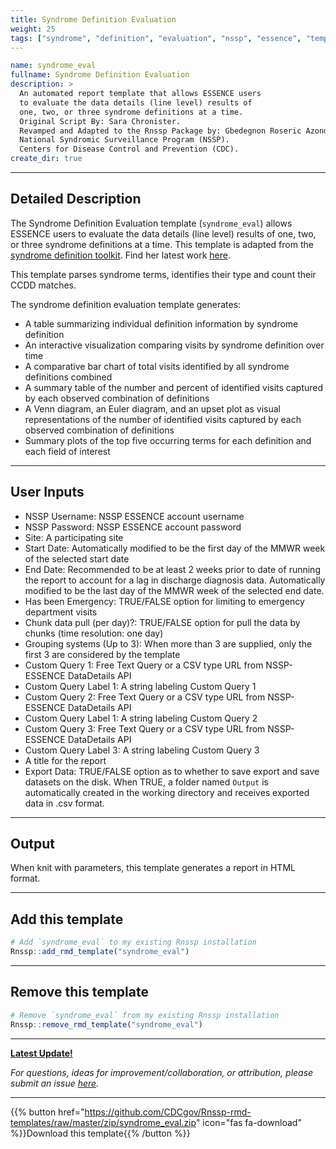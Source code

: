 ```yaml
---
title: Syndrome Definition Evaluation
weight: 25
tags: ["syndrome", "definition", "evaluation", "nssp", "essence", "template", "demo"] 
---
```


```yaml
name: syndrome_eval
fullname: Syndrome Definition Evaluation
description: >
  An automated report template that allows ESSENCE users 
  to evaluate the data details (line level) results of 
  one, two, or three syndrome definitions at a time. 
  Original Script By: Sara Chronister. 
  Revamped and Adapted to the Rnssp Package by: Gbedegnon Roseric Azondekon. 
  National Syndromic Surveillance Program (NSSP). 
  Centers for Disease Control and Prevention (CDC).
create_dir: true
```
---
## Detailed Description

The Syndrome Definition Evaluation template (`syndrome_eval`) allows ESSENCE users to evaluate the data details (line level) results of one, two, or three syndrome definitions at a time. This template is adapted from the [syndrome definition toolkit](https://github.com/sara-chronister/syndrome-definition-evaluation). Find her latest work [here](https://github.com/sara-chronister/syndrome-definition-evaluation).

This template parses syndrome terms, identifies their type and count their CCDD matches.

The syndrome definition evaluation template generates:

* A table summarizing individual definition information by syndrome definition
* An interactive visualization comparing visits by syndrome definition over time
* A comparative bar chart of total visits identified by all syndrome definitions combined
* A summary table of the number and percent of identified visits captured by each observed combination of definitions
* A Venn diagram, an Euler diagram, and an upset plot as visual representations of the number of identified visits captured by each observed combination of definitions
* Summary plots of the top five occurring terms for each definition and each field of interest

---
## User Inputs

* NSSP Username: NSSP ESSENCE account username
* NSSP Password: NSSP ESSENCE account password
* Site: A participating site
* Start Date: Automatically modified to be the first day of the MMWR week of the selected start date
* End Date: Recommended to be at least 2 weeks prior to date of running the report to account for a lag in discharge diagnosis data. Automatically modified to be the last day of the MMWR week of the selected end date. 
* Has been Emergency: TRUE/FALSE option for limiting to emergency department visits
* Chunk data pull (per day)?: TRUE/FALSE option for pull the data by chunks (time resolution: one day)
* Grouping systems (Up to 3): When more than 3 are supplied, only the first 3 are considered by the template
* Custom Query 1: Free Text Query or a CSV type URL from NSSP-ESSENCE DataDetails API
* Custom Query Label 1: A string labeling Custom Query 1
* Custom Query 2: Free Text Query or a CSV type URL from NSSP-ESSENCE DataDetails API
* Custom Query Label 1: A string labeling Custom Query 2
* Custom Query 3: Free Text Query or a CSV type URL from NSSP-ESSENCE DataDetails API
* Custom Query Label 3: A string labeling Custom Query 3
* A title for the report
* Export Data: TRUE/FALSE option as to whether to save export and save datasets on the disk. When TRUE, a folder named `Output` is automatically created in the working directory and receives exported data in .csv format.

---
## Output

When knit with parameters, this template generates a report in HTML format.

---
## Add this template

```r
# Add `syndrome_eval` to my existing Rnssp installation
Rnssp::add_rmd_template("syndrome_eval")
```
---
## Remove this template

```r
# Remove `syndrome_eval` from my existing Rnssp installation
Rnssp::remove_rmd_template("syndrome_eval")
```

---
[**Latest Update!**](https://cdcgov.github.io/Rnssp-rmd-templates/changelogs/#syndrome-definition-evaluation-template-syndrome_eval)

*For questions, ideas for improvement/collaboration, or attribution, please submit an issue [here](https://github.com/CDCgov/Rnssp-rmd-templates/issues).*

---
{{% button href="https://github.com/CDCgov/Rnssp-rmd-templates/raw/master/zip/syndrome_eval.zip" icon="fas fa-download" %}}Download this template{{% /button %}}
